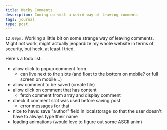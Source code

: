 ```yaml
---
title: Wacky Comments
description: Coming up with a weird way of leaving comments
tags: journal
type: post
---
```


`12:09pm:` Working a little bit on some strange way of leaving comments. Might not work, might actually jeopardize my whole website in terms of security, but heck, at least I tried.

Here's a todo list:

- allow click to popup comment form
	- can live next to the slots (and float to the bottom on mobile? or full screen on mobile...)
- allow comment to be saved (create file)
- allow click on comment that has content
	- fetch comment from array and display comment
- check if comment slot was used before saving post
	- error messages for that
- nice to have: save "author" field in localstorage so that the user doesn't have to always type their name
- loading animations (would love to figure out some ASCII anim)